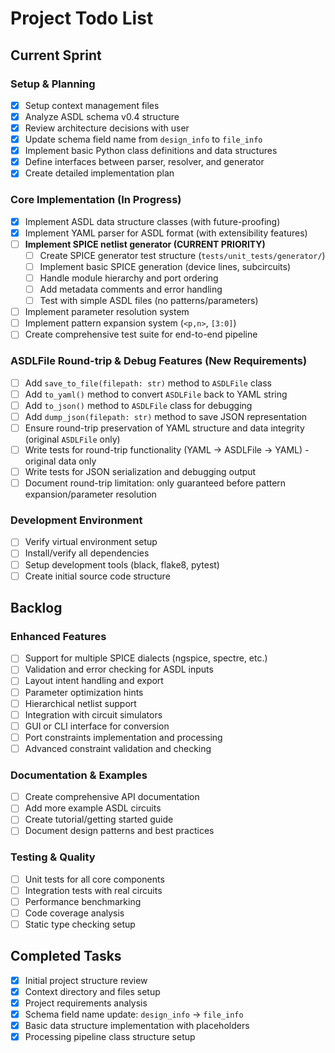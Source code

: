 # Project Todo List

## Current Sprint

### Setup & Planning
- [X] Setup context management files
- [X] Analyze ASDL schema v0.4 structure
- [X] Review architecture decisions with user
- [X] Update schema field name from `design_info` to `file_info`
- [X] Implement basic Python class definitions and data structures
- [X] Define interfaces between parser, resolver, and generator
- [X] Create detailed implementation plan

### Core Implementation (In Progress)
- [X] Implement ASDL data structure classes (with future-proofing)
- [X] Implement YAML parser for ASDL format (with extensibility features)
- [ ] **Implement SPICE netlist generator (CURRENT PRIORITY)**
  - [ ] Create SPICE generator test structure (`tests/unit_tests/generator/`)
  - [ ] Implement basic SPICE generation (device lines, subcircuits)
  - [ ] Handle module hierarchy and port ordering
  - [ ] Add metadata comments and error handling
  - [ ] Test with simple ASDL files (no patterns/parameters)
- [ ] Implement parameter resolution system
- [ ] Implement pattern expansion system (`<p,n>`, `[3:0]`)
- [ ] Create comprehensive test suite for end-to-end pipeline

### ASDLFile Round-trip & Debug Features (New Requirements)
- [ ] Add `save_to_file(filepath: str)` method to `ASDLFile` class
- [ ] Add `to_yaml()` method to convert `ASDLFile` back to YAML string
- [ ] Add `to_json()` method to `ASDLFile` class for debugging
- [ ] Add `dump_json(filepath: str)` method to save JSON representation
- [ ] Ensure round-trip preservation of YAML structure and data integrity (original `ASDLFile` only)
- [ ] Write tests for round-trip functionality (YAML → ASDLFile → YAML) - original data only
- [ ] Write tests for JSON serialization and debugging output
- [ ] Document round-trip limitation: only guaranteed before pattern expansion/parameter resolution

### Development Environment
- [ ] Verify virtual environment setup
- [ ] Install/verify all dependencies
- [ ] Setup development tools (black, flake8, pytest)
- [ ] Create initial source code structure

## Backlog

### Enhanced Features
- [ ] Support for multiple SPICE dialects (ngspice, spectre, etc.)
- [ ] Validation and error checking for ASDL inputs
- [ ] Layout intent handling and export
- [ ] Parameter optimization hints
- [ ] Hierarchical netlist support
- [ ] Integration with circuit simulators
- [ ] GUI or CLI interface for conversion
- [ ] Port constraints implementation and processing
- [ ] Advanced constraint validation and checking

### Documentation & Examples
- [ ] Create comprehensive API documentation
- [ ] Add more example ASDL circuits
- [ ] Create tutorial/getting started guide
- [ ] Document design patterns and best practices

### Testing & Quality
- [ ] Unit tests for all core components
- [ ] Integration tests with real circuits
- [ ] Performance benchmarking
- [ ] Code coverage analysis
- [ ] Static type checking setup

## Completed Tasks
- [X] Initial project structure review
- [X] Context directory and files setup
- [X] Project requirements analysis
- [X] Schema field name update: `design_info` → `file_info`
- [X] Basic data structure implementation with placeholders
- [X] Processing pipeline class structure setup 